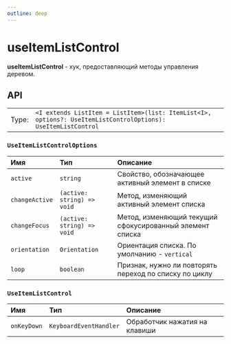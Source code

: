 ```yaml
---
outline: deep
---
```


# useItemListControl

**useItemListControl** - хук, предоставляющий методы управления деревом.

## API

|       |                                                                                                              |
| ----: |:-------------------------------------------------------------------------------------------------------------|
| Type: | `<I extends ListItem = ListItem>(list: ItemList<I>, options?: UseItemListControlOptions): UseItemListControl` |

### `UseItemListControlOptions`

| Имя               | Тип      | Описание    |
|:-------------------|:-----------|:-----------|
| `active`  | `string`   | Свойство, обозначающее активный элемент в списке  | 
| `changeActive`  | `(active: string) => void`   | Метод, изменяющий активный элемент списка  | 
| `changeFocus`  | `(active: string) => void`   | Метод, изменяющий текущий сфокусированный элемент списка  | 
| `orientation`  | `Orientation`   | Ориентация списка. По умолчанию - `vertical`  | 
| `loop`  | `boolean`   | Признак, нужно ли повторять переход по списку по циклу  | 

### `UseItemListControl`

| Имя               | Тип      | Описание    |
|:-------------------|:-----------|:-----------|
| `onKeyDown`  | `KeyboardEventHandler`   | Обработчик нажатия на клавиши  | 
